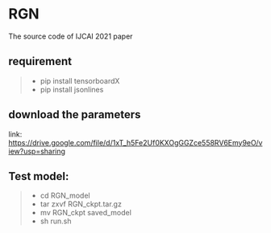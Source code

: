 # RGN
The source code of IJCAI 2021 paper


## requirement

>- pip install tensorboardX
>- pip install jsonlines

## download the parameters
link:
https://drive.google.com/file/d/1xT_h5Fe2Uf0KXOgGGZce558RV6Emy9eO/view?usp=sharing


## Test model:
>- cd RGN_model
>- tar zxvf RGN_ckpt.tar.gz
>- mv RGN_ckpt saved_model
>- sh run.sh
